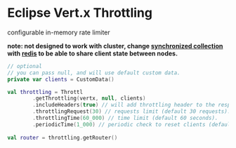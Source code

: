 
# Eclipse Vert.x Throttling

configurable in-memory rate limiter

**note: not designed to work with cluster, change <u>synchronized collection</u> with <u>redis</u> to be able to share client state between nodes.**

```kotlin
// optional
// you can pass null, and will use default custom data.
private var clients = CustomData()

val throttling = Throttl
        .getThrottling(vertx, null, clients)
        .includeHeaders(true) // will add throttling header to the response (default true).
        .throttlingRequest(30) // requests limit (default 30 requests).
        .throttlingTime(60_000) // time limit (default 60 seconds).
        .periodicTime(1_000) // periodic check to reset clients (default 1 second).
        
val router = throttling.getRouter()
```
